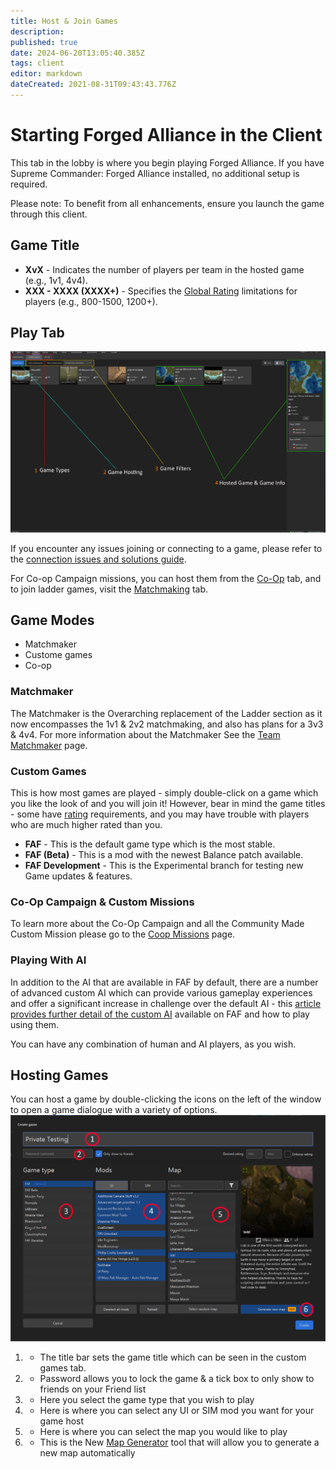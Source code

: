 ```yaml
---
title: Host & Join Games
description: 
published: true
date: 2024-06-20T13:05:40.385Z
tags: client
editor: markdown
dateCreated: 2021-08-31T09:43:43.776Z
---
```


# Starting Forged Alliance in the Client

This tab in the lobby is where you begin playing Forged Alliance. If you have Supreme Commander: Forged Alliance installed, no additional setup is required.

Please note: To benefit from all enhancements, ensure you launch the game through this client.

## Game Title

- **XvX** - Indicates the number of players per team in the hosted game (e.g., 1v1, 4v4).
- **XXX - XXXX (XXXX+)** - Specifies the [Global Rating](/en/Infrastructure/Rating-System) limitations for players (e.g., 800-1500, 1200+).

## Play Tab

![game-panel.png](/game-panel.png)

If you encounter any issues joining or connecting to a game, please refer to the [connection issues and solutions guide](http://wiki.faforever.com/index.php?title=Connection_issues_and_solutions).

For Co-op Campaign missions, you can host them from the [Co-Op](/en/Play/Client/Coop-Missions) tab, and to join ladder games, visit the [Matchmaking](/en/Play/Client/tmm) tab.

## Game Modes
- Matchmaker
- Custome games
- Co-op

### Matchmaker
The Matchmaker is the Overarching replacement of the Ladder section as it now encompasses the 1v1 & 2v2 matchmaking, and also has plans for a 3v3 & 4v4. For more information about the Matchmaker See the [Team Matchmaker](/en/Play/Client/tmm) page.

### Custom Games
This is how most games are played - simply double-click on a game which you like the look of and you will join it! However, bear in mind the game titles - some have [rating](/en/Infrastructure/Rating-System) requirements, and you may have trouble with players who are much higher rated than you.
- **FAF** - This is the default game type which is the most stable.
- **FAF (Beta)** - This is a mod with the newest Balance patch available.
- **FAF Development** - This is the Experimental branch for testing new Game updates & features.

### Co-Op Campaign & Custom Missions
To learn more about the Co-Op Campaign and all the Community Made Custom Mission please go to the [Coop Missions](/en/Play/Client/Coop-Missions) page.

### Playing With AI
In addition to the AI that are available in FAF by default, there are a number of advanced custom AI which can provide various gameplay experiences and offer a significant increase in challenge over the default AI - this [article provides further detail of the custom AI](/en/Development/AI/Custom-AIs) available on FAF and how to play using them.

You can have any combination of human and AI players, as you wish.

## Hosting Games
You can host a game by double-clicking the icons on the left of the window to open a game dialogue with a variety of options.
![hosting-games.png](/hosting-games.png)
1) - The title bar sets the game title which can be seen in the custom games tab.
2) - Password allows you to lock the game & a tick box to only show to friends on your Friend list
3) - Here you select the game type that you wish to play
4) - Here is where you can select any UI or SIM mod you want for your game host
5) - Here is where you can select the map you would like to play
6) - This is the New [Map Generator](https://youtu.be/YBGopmjUMw4) tool that will allow you to generate a new map automatically